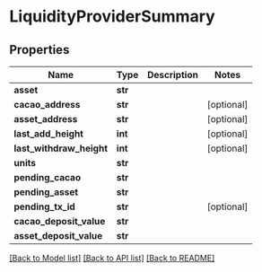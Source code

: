 # LiquidityProviderSummary

## Properties
Name | Type | Description | Notes
------------ | ------------- | ------------- | -------------
**asset** | **str** |  | 
**cacao_address** | **str** |  | [optional] 
**asset_address** | **str** |  | [optional] 
**last_add_height** | **int** |  | [optional] 
**last_withdraw_height** | **int** |  | [optional] 
**units** | **str** |  | 
**pending_cacao** | **str** |  | 
**pending_asset** | **str** |  | 
**pending_tx_id** | **str** |  | [optional] 
**cacao_deposit_value** | **str** |  | 
**asset_deposit_value** | **str** |  | 

[[Back to Model list]](../README.md#documentation-for-models) [[Back to API list]](../README.md#documentation-for-api-endpoints) [[Back to README]](../README.md)

